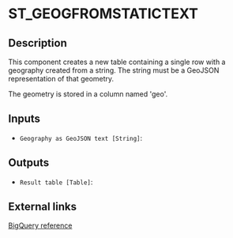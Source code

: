 
# ST_GEOGFROMSTATICTEXT
## Description

 This component creates a new table containing a single row with a geography created from a string.
 The string must be a GeoJSON representation of that geometry.

 The geometry is stored in a column named 'geo'.
 
## Inputs
* `Geography as GeoJSON text [String]`: 

## Outputs
* `Result table [Table]`: 

## External links
[BigQuery reference](https://cloud.google.com/bigquery/docs/reference/standard-sql/geography_functions#st_geogfromtext)
      